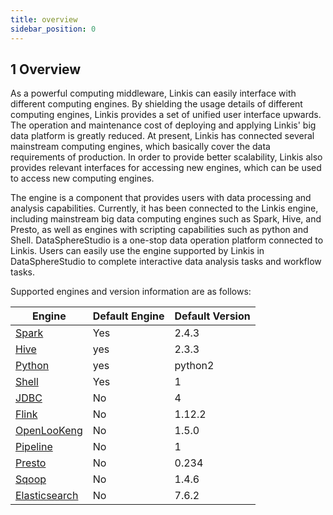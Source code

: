 ```yaml
---
title: overview
sidebar_position: 0
---
```

## 1 Overview
As a powerful computing middleware, Linkis can easily interface with different computing engines. By shielding the usage details of different computing engines, Linkis provides a set of unified user interface upwards.
The operation and maintenance cost of deploying and applying Linkis' big data platform is greatly reduced. At present, Linkis has connected several mainstream computing engines, which basically cover the data requirements of production.
In order to provide better scalability, Linkis also provides relevant interfaces for accessing new engines, which can be used to access new computing engines.
 
The engine is a component that provides users with data processing and analysis capabilities. Currently, it has been connected to the Linkis engine, including mainstream big data computing engines such as Spark, Hive, and Presto, as well as engines with scripting capabilities such as python and Shell.
DataSphereStudio is a one-stop data operation platform connected to Linkis. Users can easily use the engine supported by Linkis in DataSphereStudio to complete interactive data analysis tasks and workflow tasks.

Supported engines and version information are as follows:

| Engine | Default Engine | Default Version |
|--------------| -- | ---- |
| [Spark](./spark.md) | Yes | 2.4.3 |
| [Hive](./hive.md) | yes | 2.3.3 |
| [Python](./python.md) | yes | python2 |
| [Shell](./shell.md) | Yes | 1 |
| [JDBC](./jdbc.md) | No | 4 |
| [Flink](./flink.md) | No | 1.12.2 |
| [OpenLooKeng](./openlookeng.md) | No | 1.5.0 |
| [Pipeline](./pipeline.md) | No | 1 |
| [Presto](./presto.md) | No | 0.234 |
| [Sqoop](./sqoop.md) | No | 1.4.6 |
| [Elasticsearch](./elasticsearch.md) | No | 7.6.2 |